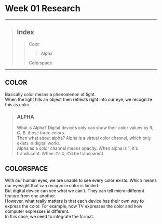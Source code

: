 # Week 01 Research
- - -
> ## Index
>   > Color
>   >   > Alpha
>   >   > 
>   > Colorspace
- - -
## COLOR
Basically color means a phenomenon of light.  
When the light hits an object then reflects right into our eye, we recognize this as color.   
> ### ALPHA
> What is Alpha? Digital devices only can show their color values by R, G, B, those three colors.   
> Then what about alpha? Alpha is a virtual color channel, which only exists in digital world.   
> Alpha as a color channel means opacity. When alpha is 1, it's translucent. When it's 0, it'd be transparent.   
   
## COLORSPACE   
With our human eyes, we are unable to see every color exists. Which means our eyesight that can recognize color is limited.   
But digital device can see what we can't. They can tell micro-different feature from one another.   
However, what really matters is that each device has their own way to express the color. For example, how TV expresses the color and how computer expresses is different.   
In this case, we need to integrate the format. 
